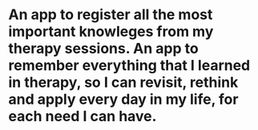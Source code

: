 # An app to register all the most important knowleges from my therapy sessions. An app to remember everything that I learned in therapy, so I can revisit, rethink and apply every day in my life, for each need I can have.
